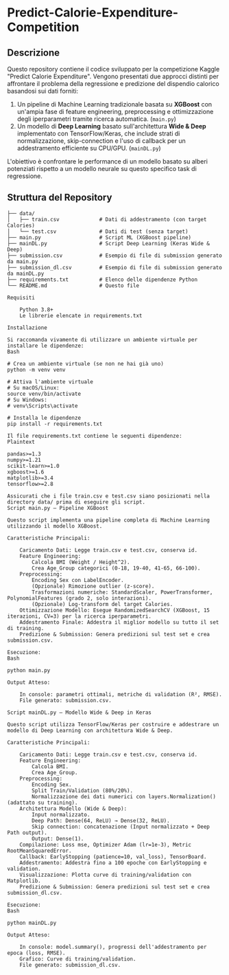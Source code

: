 # Predict-Calorie-Expenditure-Competition

## Descrizione
Questo repository contiene il codice sviluppato per la competizione Kaggle "Predict Calorie Expenditure". Vengono presentati due approcci distinti per affrontare il problema della regressione e predizione del dispendio calorico basandosi sui dati forniti:

1.  Un pipeline di Machine Learning tradizionale basata su **XGBoost** con un'ampia fase di feature engineering, preprocessing e ottimizzazione degli iperparametri tramite ricerca automatica. (`main.py`)
2.  Un modello di **Deep Learning** basato sull'architettura **Wide & Deep** implementato con TensorFlow/Keras, che include strati di normalizzazione, skip-connection e l'uso di callback per un addestramento efficiente su CPU/GPU. (`mainDL.py`)

L'obiettivo è confrontare le performance di un modello basato su alberi potenziati rispetto a un modello neurale su questo specifico task di regressione.

## Struttura del Repository

```text
├── data/
│   ├── train.csv             # Dati di addestramento (con target Calories)
│   └── test.csv              # Dati di test (senza target)
├── main.py                   # Script ML (XGBoost pipeline)
├── mainDL.py                 # Script Deep Learning (Keras Wide & Deep)
├── submission.csv            # Esempio di file di submission generato da main.py
├── submission_dl.csv         # Esempio di file di submission generato da mainDL.py
├── requirements.txt          # Elenco delle dipendenze Python
└── README.md                 # Questo file

Requisiti

    Python 3.8+
    Le librerie elencate in requirements.txt

Installazione

Si raccomanda vivamente di utilizzare un ambiente virtuale per installare le dipendenze:
Bash

# Crea un ambiente virtuale (se non ne hai già uno)
python -m venv venv

# Attiva l'ambiente virtuale
# Su macOS/Linux:
source venv/bin/activate
# Su Windows:
# venv\Scripts\activate

# Installa le dipendenze
pip install -r requirements.txt

Il file requirements.txt contiene le seguenti dipendenze:
Plaintext

pandas>=1.3
numpy>=1.21
scikit-learn>=1.0
xgboost>=1.6
matplotlib>=3.4
tensorflow>=2.8

Assicurati che i file train.csv e test.csv siano posizionati nella directory data/ prima di eseguire gli script.
Script main.py – Pipeline XGBoost

Questo script implementa una pipeline completa di Machine Learning utilizzando il modello XGBoost.

Caratteristiche Principali:

    Caricamento Dati: Legge train.csv e test.csv, conserva id.
    Feature Engineering:
        Calcola BMI (Weight / Height^2).
        Crea Age_Group categorici (0-18, 19-40, 41-65, 66-100).
    Preprocessing:
        Encoding Sex con LabelEncoder.
        (Opzionale) Rimozione outlier (z-score).
        Trasformazioni numeriche: StandardScaler, PowerTransformer, PolynomialFeatures (grado 2, solo interazioni).
        (Opzionale) Log-transform del target Calories.
    Ottimizzazione Modello: Esegue RandomizedSearchCV (XGBoost, 15 iterazioni, CV=3) per la ricerca iperparametri.
    Addestramento Finale: Addestra il miglior modello su tutto il set di training.
    Predizione & Submission: Genera predizioni sul test set e crea submission.csv.

Esecuzione:
Bash

python main.py

Output Atteso:

    In console: parametri ottimali, metriche di validation (R², RMSE).
    File generato: submission.csv.

Script mainDL.py – Modello Wide & Deep in Keras

Questo script utilizza TensorFlow/Keras per costruire e addestrare un modello di Deep Learning con architettura Wide & Deep.

Caratteristiche Principali:

    Caricamento Dati: Legge train.csv e test.csv, conserva id.
    Feature Engineering:
        Calcola BMI.
        Crea Age_Group.
    Preprocessing:
        Encoding Sex.
        Split Train/Validation (80%/20%).
        Normalizzazione dei dati numerici con layers.Normalization() (adattato su training).
    Architettura Modello (Wide & Deep):
        Input normalizzato.
        Deep Path: Dense(64, ReLU) → Dense(32, ReLU).
        Skip connection: concatenazione (Input normalizzato + Deep Path output).
        Output: Dense(1).
    Compilazione: Loss mse, Optimizer Adam (lr=1e-3), Metric RootMeanSquaredError.
    Callback: EarlyStopping (patience=10, val_loss), TensorBoard.
    Addestramento: Addestra fino a 100 epoche con EarlyStopping e validation.
    Visualizzazione: Plotta curve di training/validation con Matplotlib.
    Predizione & Submission: Genera predizioni sul test set e crea submission_dl.csv.

Esecuzione:
Bash

python mainDL.py

Output Atteso:

    In console: model.summary(), progressi dell'addestramento per epoca (loss, RMSE).
    Grafico: Curve di training/validation.
    File generato: submission_dl.csv.
